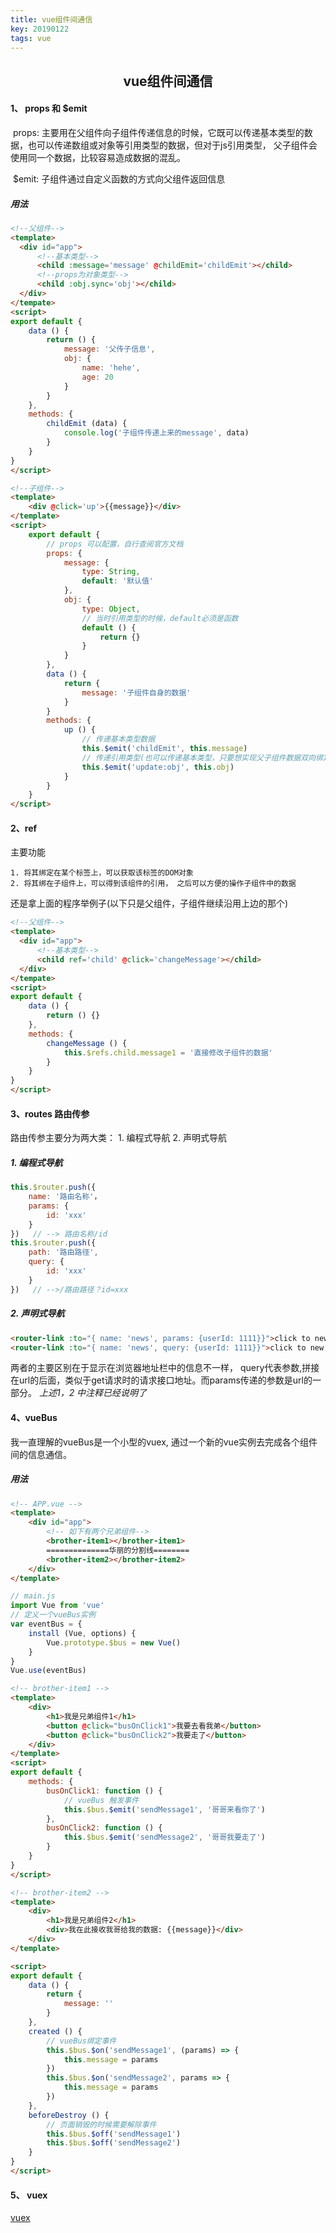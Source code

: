 ```yaml
---
title: vue组件间通信
key: 20190122
tags: vue
---
```

<center><h2>vue组件间通信</h2></center>

#### 1、 props 和 $emit

​	props: 主要用在父组件向子组件传递信息的时候，它既可以传递基本类型的数据，也可以传递数组或对象等引用类型的数据，但对于js引用类型， 父子组件会使用同一个数据，比较容易造成数据的混乱。

​        $emit: 子组件通过自定义函数的方式向父组件返回信息

##### 用法

```html
<!--父组件-->
<template>
  <div id="app">
      <!--基本类型-->
      <child :message='message' @childEmit='childEmit'></child>
      <!--props为对象类型-->
      <child :obj.sync='obj'></child>
  </div>
</tempate>
<script>
export default {
	data () {
    	return () {
        	message: '父传子信息',
            obj: {
            	name: 'hehe',
                age: 20
            }
    	}	
	},
    methods: {
        childEmit (data) {
            console.log('子组件传递上来的message', data)
        }
    }
}
</script>
```

```html
<!--子组件-->
<template>
    <div @click='up'>{{message}}</div>
</template>
<script>
    export default {
        // props 可以配置，自行查阅官方文档
        props: {
            message: {
                type: String,
                default: '默认值'
            },
            obj: {
                type: Object,
                // 当时引用类型的时候，default必须是函数
                default () {
                    return {}
                }
            }
        },
        data () {
            return {
                message: '子组件自身的数据'
            }
        }
        methods: {
            up () {
                // 传递基本类型数据
                this.$emit('childEmit', this.message)
                // 传递引用类型(也可以传递基本类型，只要想实现父子组件数据双向绑定)
                this.$emit('update:obj', this.obj)
            }
        }
    }
</script>
```

#### 2、ref 

主要功能

 	1. 将其绑定在某个标签上，可以获取该标签的DOM对象
 	2. 将其绑在子组件上，可以得到该组件的引用， 之后可以方便的操作子组件中的数据

还是拿上面的程序举例子(以下只是父组件，子组件继续沿用上边的那个)

```html
<!--父组件-->
<template>
  <div id="app">
      <!--基本类型-->
      <child ref='child' @click='changeMessage'></child>
  </div>
</tempate>
<script>
export default {
	data () {
    	return () {}	
	},
    methods: {
        changeMessage () {
            this.$refs.child.message1 = '直接修改子组件的数据'
        }
    }
}
</script>
```

#### 3、routes 路由传参

路由传参主要分为两大类： 1. 编程式导航  2. 声明式导航 

##### 1. 编程式导航

````javascript
this.$router.push({
    name: '路由名称'，
    params: {
    	id: 'xxx'
	}
})   // --> 路由名称/id
this.$router.push({
    path: '路由路径',
    query: {
        id: 'xxx'
    }
})   // -->/路由路径？id=xxx
````

##### 2. 声明式导航

```html
<router-link :to="{ name: 'news', params: {userId: 1111}}">click to news page</router-link>
<router-link :to="{ name: 'news', query: {userId: 1111}}">click to new page</router-link>
```

两者的主要区别在于显示在浏览器地址栏中的信息不一样， query代表参数,拼接在url的后面，类似于get请求时的请求接口地址。而params传递的参数是url的一部分。 *上述1，2 中注释已经说明了*

#### 4、vueBus

我一直理解的vueBus是一个小型的vuex, 通过一个新的vue实例去完成各个组件间的信息通信。

##### 用法

```html
<!-- APP.vue -->
<template>
    <div id="app">
        <!-- 如下有两个兄弟组件-->
        <brother-item1></brother-item1>
        ==============华丽的分割线========
        <brother-item2></brother-item2>
    </div>
</template>
```

```javascript
// main.js
import Vue from 'vue'
// 定义一个vueBus实例
var eventBus = {
    install (Vue, options) {
        Vue.prototype.$bus = new Vue()
    }
}
Vue.use(eventBus)
```

```html
<!-- brother-item1 -->
<template>
    <div>
        <h1>我是兄弟组件1</h1>
        <button @click="busOnClick1">我要去看我弟</button>
        <button @click="busOnClick2">我要走了</button>
    </div>
</template>
<script>
export default {
    methods: {
        busOnClick1: function () {
            // vueBus 触发事件
            this.$bus.$emit('sendMessage1', '哥哥来看你了')
        },
        busOnClick2: function () {
            this.$bus.$emit('sendMessage2', '哥哥我要走了')
        }
    }
}
</script>

```

```html
<!-- brother-item2 -->
<template>
    <div>
        <h1>我是兄弟组件2</h1>
        <div>我在此接收我哥给我的数据: {{message}}</div>
    </div>
</template>

<script>
export default {
    data () {
        return {
            message: ''
        }
    },
    created () {
        // vueBus绑定事件
        this.$bus.$on('sendMessage1', (params) => {
            this.message = params
        })
        this.$bus.$on('sendMessage2', params => {
            this.message = params
        })
    },
    beforeDestroy () {
        // 页面销毁的时候需要解除事件
        this.$bus.$off('sendMessage1')
        this.$bus.$off('sendMessage2')
    }
}
</script>
```



#### 5、 vuex

[vuex](https://lele3.github.io/2018/11/23/vuex-%E7%9A%84%E4%BD%BF%E7%94%A8.html)